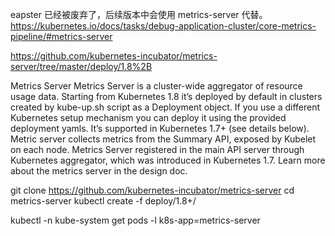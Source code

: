 eapster 已经被废弃了，后续版本中会使用 metrics-server 代替。
https://kubernetes.io/docs/tasks/debug-application-cluster/core-metrics-pipeline/#metrics-server

https://github.com/kubernetes-incubator/metrics-server/tree/master/deploy/1.8%2B

Metrics Server
Metrics Server is a cluster-wide aggregator of resource usage data. Starting from Kubernetes 1.8 it’s deployed by default in clusters created by kube-up.sh script as a Deployment object. If you use a different Kubernetes setup mechanism you can deploy it using the provided deployment yamls. It’s supported in Kubernetes 1.7+ (see details below).
Metric server collects metrics from the Summary API, exposed by Kubelet on each node.
Metrics Server registered in the main API server through Kubernetes aggregator, which was introduced in Kubernetes 1.7.
Learn more about the metrics server in the design doc.

git clone https://github.com/kubernetes-incubator/metrics-server
cd metrics-server
kubectl create -f deploy/1.8+/


kubectl -n kube-system get pods -l k8s-app=metrics-server

